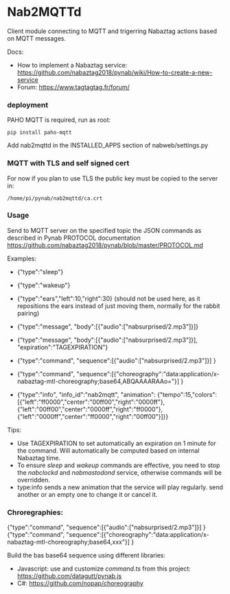
# Nab2MQTTd 
Client module connecting to MQTT and trigerring Nabaztag actions based on MQTT messages.

Docs:
- How to implement a Nabaztag service: https://github.com/nabaztag2018/pynab/wiki/How-to-create-a-new-service
- Forum: https://www.tagtagtag.fr/forum/

### deployment
PAHO MQTT is required, run as root:
```
pip install paho-mqtt
```

Add nab2mqttd in the INSTALLED_APPS section of nabweb/settings.py


### MQTT with TLS and self signed cert
For now if you plan to use TLS the public key must be copied to the server in:
```
/home/pi/pynab/nab2mqttd/ca.crt
```

### Usage
Send to MQTT server on the specified topic the JSON commands as described in Pynab PROTOCOL documentation
https://github.com/nabaztag2018/pynab/blob/master/PROTOCOL.md

Examples:
- {"type":"sleep"}
- {"type":"wakeup"}
- {"type":"ears","left":10,"right":30} (should not be used here, as it repositions the ears instead of just moving them, normally for the rabbit pairing)
- {"type":"message", "body":[{"audio":["nabsurprised/2.mp3"]}]}
- {"type":"message", "body":[{"audio":["nabsurprised/2.mp3"]}], "expiration":"TAGEXPIRATION"}
- {"type":"command", "sequence":[{"audio":["nabsurprised/2.mp3"]}] }
- {"type":"command", "sequence":[{"choreography":"data:application/x-nabaztag-mtl-choreography;base64,ABQAAAARAAo="}] }

- {"type":"info", "info_id":"nab2mqtt", "animation": {"tempo":15,"colors":[{"left":"ff0000","center":"00ff00","right":"0000ff"},{"left":"00ff00","center":"0000ff","right":"ff0000"},{"left":"0000ff","center":"ff0000","right":"00ff00"}]}}

Tips:
- Use TAGEXPIRATION to set automatically an expiration on 1 minute for the command. Will automatically be computed based on internal Nabaztag time.
- To ensure *sleep* and *wakeup* commands are effective, you need to stop the *nabclockd* and *nabmastodond* service, otherwise commands will be overridden.
- type:info sends a new animation that the service will play regularly. send another or an empty one to change it or cancel it.

### Chroregraphies:
{"type":"command", "sequence":[{"audio":["nabsurprised/2.mp3"]}] }
{"type":"command", "sequence":[{"choreography":"data:application/x-nabaztag-mtl-choreography;base64,xxx"}] }

Build the bas base64 sequence using different libraries:
- Javascript: use and customize *command.ts* from this project: https://github.com/datagutt/pynab.js
- C#: https://github.com/nopap/choreography
